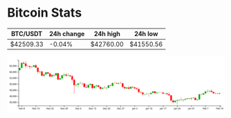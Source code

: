# Bitcoin Stats

BTC/USDT|24h change|24h high|24h low|
|---|---|---|---|
|$42509.33|-0.04%|$42760.00|$41550.56|

<img src="./chart.svg">
